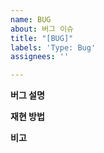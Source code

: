 ```yaml
---
name: BUG
about: 버그 이슈
title: "[BUG]"
labels: 'Type: Bug'
assignees: ''

---
```


**버그 설명**

**재현 방법**

**비고**
